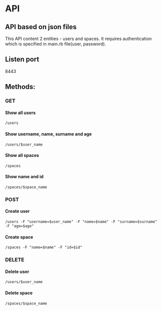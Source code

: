 # API
## API based on json files

This API content 2 entities - users and spaces. It requires authentication which is specified in main.rb file(user, password).

## Listen port
8443
## Methods:
### GET
#### Show all users
    /users
#### Show username, name, surname and age
    /users/$user_name
#### Show all spaces
    /spaces
#### Show name and id
    /spaces/$space_name
    
### POST
#### Create user
    /users -F "username=$user_name" -F "name=$name" -F "surname=$surname" -F "age=$age"
#### Create space
    /spaces -F "name=$name" -F "id=$id"
    
### DELETE
#### Delete user
    /users/$user_name
#### Delete space
    /spaces/$space_name
